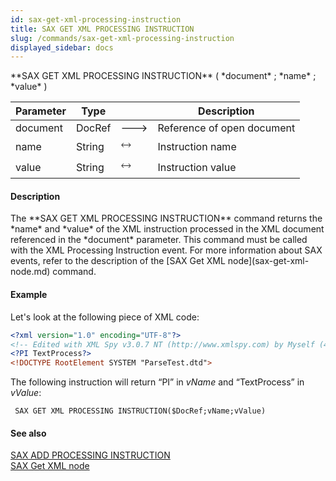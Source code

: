 ```yaml
---
id: sax-get-xml-processing-instruction
title: SAX GET XML PROCESSING INSTRUCTION
slug: /commands/sax-get-xml-processing-instruction
displayed_sidebar: docs
---
```


<!--REF #_command_.SAX GET XML PROCESSING INSTRUCTION.Syntax-->**SAX GET XML PROCESSING INSTRUCTION** ( *document* ; *name* ; *value* )<!-- END REF-->
<!--REF #_command_.SAX GET XML PROCESSING INSTRUCTION.Params-->
| Parameter | Type |  | Description |
| --- | --- | --- | --- |
| document | DocRef | &#x1F852; | Reference of open document |
| name | String | &#x1F858; | Instruction name |
| value | String | &#x1F858; | Instruction value |

<!-- END REF-->

#### Description 

<!--REF #_command_.SAX GET XML PROCESSING INSTRUCTION.Summary-->The **SAX GET XML PROCESSING INSTRUCTION** command returns the *name* and *value* of the XML instruction processed in the XML document referenced in the *document* parameter.<!-- END REF--> This command must be called with the XML Processing Instruction event. For more information about SAX events, refer to the description of the [SAX Get XML node](sax-get-xml-node.md) command. 

#### Example 

Let's look at the following piece of XML code:

```XML
<?xml version="1.0" encoding="UTF-8"?>
<!-- Edited with XML Spy v3.0.7 NT (http://www.xmlspy.com) by Myself (4D SA)-->
<?PI TextProcess?>
<!DOCTYPE RootElement SYSTEM "ParseTest.dtd">
```

The following instruction will return “PI” in *vName* and “TextProcess” in *vValue*: 

```4d
 SAX GET XML PROCESSING INSTRUCTION($DocRef;vName;vValue)
```

#### See also 

[SAX ADD PROCESSING INSTRUCTION](sax-add-processing-instruction.md)  
[SAX Get XML node](sax-get-xml-node.md)  